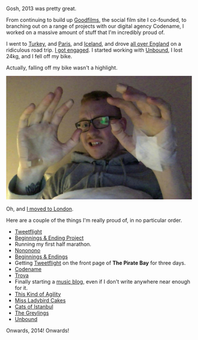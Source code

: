 Gosh, 2013 was pretty great.

From continuing to build up [Goodfilms](http://goodfil.ms), the social film site I co-founded, to branching out on a range of projects with our digital agency Codename, I worked on a massive amount of stuff that I'm incredibly proud of.

I went to [Turkey](http://www.flickr.com/photos/superhighfives/sets/72157635231348802/), and [Paris](http://www.flickr.com/photos/superhighfives/sets/72157635369438470/), and [Iceland](http://www.flickr.com/photos/superhighfives/sets/72157637091939475/), and drove [all over England](http://www.flickr.com/photos/superhighfives/sets/72157635231336084/) on a ridiculous road trip. [I got engaged](http://www.flickr.com/photos/superhighfives/10657449694/). I started working with [Unbound](http://unbound.co.uk/), I lost 24kg, and I fell off my bike.

Actually, falling off my bike wasn't a highlight.

![Do not fall off your bike. Good life advice.](/images/writing/2013-in-retrospect/image-ow.jpg)

Oh, and [I moved to London](http://www.flickr.com/photos/superhighfives/9590952555/).

Here are a couple of the things I'm really proud of, in no particular order.

- [Tweetflight](http://tweetflight.wearebrightly.com/)
- [Beginnings & Ending Project](http://beginnings.wearebrightly.com/)
- Running my first half marathon.
- [Nononono](http://2013.nononono.co/)
- [Beginnings & Endings](http://music.wearebrightly.com/album/beginnings-endings)
- Getting [Tweetflight](http://tweetflight.wearebrightly.com/) on the front page of **The Pirate Bay** for three days.
- [Codename](http://codename.io/)
- [Trova](http://trova.com.au/)
- Finally starting a [music blog](http://letsrunawaytogether.com/), even if I don't write anywhere near enough for it.
- [This Kind of Agility](http://thiskindofagility.com/)
- [Miss Ladybird Cakes](http://missladybirdcakes.com/)
- [Cats of Istanbul](http://catsofistanbul.charliegleason.com/)
- [The Greylings](http://music.wearebrightly.com/album/the-greylings)
- [Unbound](http://unbound.co.uk/)

Onwards, 2014! Onwards!